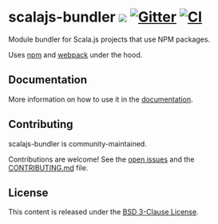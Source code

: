 scalajs-bundler [![](https://index.scala-lang.org/scalacenter/scalajs-bundler/sbt-scalajs-bundler/latest.svg)](https://index.scala-lang.org/scalacenter/scalajs-bundler) [![Gitter](https://img.shields.io/badge/gitter-join%20chat-green.svg)](https://gitter.im/scalacenter/scalajs-bundler) [![CI](https://github.com/scalacenter/scalajs-bundler/actions/workflows/ci.yml/badge.svg)](https://github.com/scalacenter/scalajs-bundler/actions/workflows/ci.yml)
==============

Module bundler for Scala.js projects that use NPM packages.

Uses [npm](https://www.npmjs.com) and [webpack](https://webpack.github.io/) under the hood.

## Documentation

More information on how to use it in the [documentation](https://scalacenter.github.io/scalajs-bundler).

## Contributing

scalajs-bundler is community-maintained.

Contributions are welcome! See the [open issues](https://github.com/scalacenter/scalajs-bundler/issues) and
the [CONTRIBUTING.md](CONTRIBUTING.md) file.

## License

This content is released under the [BSD 3-Clause License](http://opensource.org/licenses/BSD-3-Clause).
